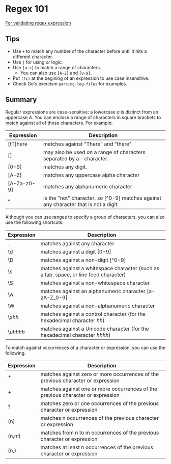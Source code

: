 # Regex 101

[For validating regex expression](https://regex101.com/)

## Tips

- Use `+` to match any number of the character before until it hits a different
  character.
- Use `|` for using _or_ logic.
- Use `[a-z]` to match a range of characters.
  - You can also use `[A-Z]` and `[0-9]`.
- Put `(?i)` at the begining of an expression to use case insensitive.
- Check Go's exercism `parsing-log-files` for examples.

## Summary

Regular expressions are case-sensitive: a lowercase _a_ is distinct from an
uppercase _A_. You can enclose a range of characters in square brackets to
match against all of those characters. For example:

| Expression  | Description                                                                         |
| ----------- | ----------------------------------------------------------------------------------- |
| [tT]here    | matches against "There" and "there"                                                 |
| []          | may also be used on a range of characters separated by a – character.               |
| [0-9]       | matches any digit.                                                                  |
| [A-Z]       | matches any uppercase alpha character                                               |
| [A-Za-z0-9] | matches any alphanumeric character                                                  |
| ^           | is the "not" character, so [^0-9] matches against any character that is not a digit |

Although you can use ranges to specify a group of characters, you can also use
the following shortcuts:

| Expression | Description                                                                           |
| ---------- | ------------------------------------------------------------------------------------- |
| .          | matches against any character                                                         |
| \d         | matches against a digit [0-9]                                                         |
| \D         | matches against a non-digit [^0-9]                                                    |
| \s         | matches against a whitespace character (such as a tab, space, or line feed character) |
| \S         | matches against a non-whitespace character                                            |
| \w         | matches against an alphanumeric character [a-zA-Z\_0-9]                               |
| \W         | matches against a non-alphanumeric character                                          |
| \x*hh*     | matches against a control character (for the hexadecimal character _hh_)              |
| \u*hhhh*   | matches against a Unicode character (for the hexadecimal character _hhhh_)            |

To match against occurrences of a character or expression, you can use the following.

| Expression | Description                                                                      |
| ---------- | -------------------------------------------------------------------------------- |
| \*         | matches against zero or more occurrences of the previous character or expression |
| +          | matches against one or more occurrences of the previous character or expression  |
| ?          | matches zero or one occurrences of the previous character or expression          |
| (n)        | matches n occurrences of the previous character or expression                    |
| (n,m)      | matches from n to m occurrences of the previous character or expression          |
| (n,)       | matches at least n occurrences of the previous character or expression           |
